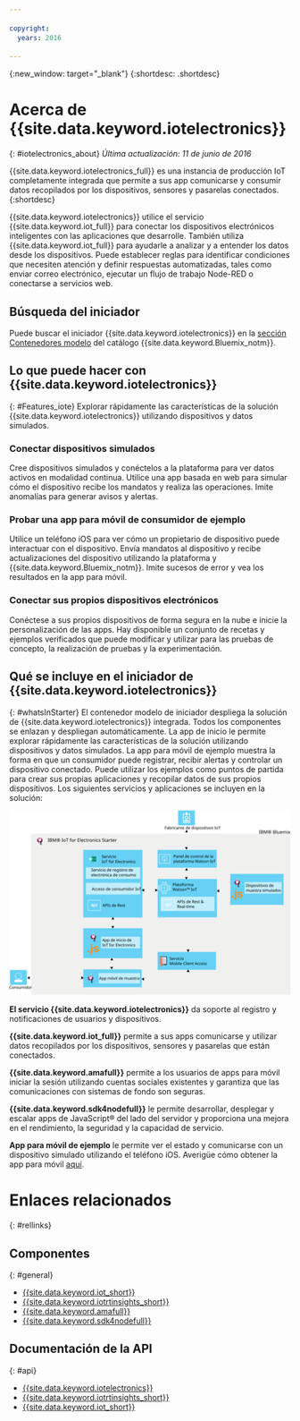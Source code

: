 ```yaml
---

copyright:
  years: 2016

---
```


{:new_window: target="_blank"}
{:shortdesc: .shortdesc}

# Acerca de {{site.data.keyword.iotelectronics}}
{: #iotelectronics_about}
*Última actualización: 11 de junio de 2016*

{{site.data.keyword.iotelectronics_full}} es una instancia de producción IoT completamente integrada que permite a sus app comunicarse y consumir datos recopilados por los dispositivos, sensores y pasarelas conectados.
{:shortdesc}

{{site.data.keyword.iotelectronics}} utilice el servicio {{site.data.keyword.iot_full}} para conectar los dispositivos electrónicos inteligentes con las aplicaciones que desarrolle. También utiliza {{site.data.keyword.iot_full}} para ayudarle a analizar y a entender los datos desde los dispositivos. Puede establecer reglas para identificar condiciones que necesiten atención y definir respuestas automatizadas, tales como enviar correo electrónico, ejecutar un flujo de trabajo Node-RED o conectarse a servicios web.  

## Búsqueda del iniciador

Puede buscar el iniciador {{site.data.keyword.iotelectronics}} en la [sección Contenedores modelo](https://console.{DomainName}/catalog/starters/iot-for-electronics-starter/) del catálogo {{site.data.keyword.Bluemix_notm}}.   

## Lo que puede hacer con {{site.data.keyword.iotelectronics}}
{: #Features_iote}
Explorar rápidamente las características de la solución {{site.data.keyword.iotelectronics}} utilizando dispositivos y datos simulados.

### Conectar dispositivos simulados
Cree dispositivos simulados y conéctelos a la plataforma para ver datos activos en modalidad continua. Utilice una app basada en web para simular cómo el dispositivo recibe los mandatos y realiza las operaciones. Imite anomalías para generar avisos y alertas.

### Probar una app para móvil de consumidor de ejemplo
Utilice un teléfono iOS para ver cómo un propietario de dispositivo puede interactuar con el dispositivo. Envía mandatos al dispositivo y recibe actualizaciones del dispositivo utilizando la plataforma y {{site.data.keyword.Bluemix_notm}}. Imite sucesos de error y vea los resultados en la app para móvil. 

### Conectar sus propios dispositivos electrónicos
Conéctese a sus propios dispositivos de forma segura en la nube e inicie la personalización de las apps. Hay disponible un conjunto de recetas y ejemplos verificados que puede modificar y utilizar para las pruebas de concepto, la realización de pruebas y la experimentación. 

## Qué se incluye en el iniciador de {{site.data.keyword.iotelectronics}}
{: #whatsInStarter}
El contenedor modelo de iniciador despliega la solución de {{site.data.keyword.iotelectronics}} integrada. Todos los componentes se enlazan y despliegan automáticamente. La app de inicio le permite explorar rápidamente las características de la solución utilizando dispositivos y datos simulados.
La app para móvil de ejemplo muestra la forma en que un consumidor puede registrar, recibir alertas y controlar un dispositivo conectado. Puede utilizar los ejemplos como puntos de partida para crear sus propias aplicaciones y recopilar datos de sus propios dispositivos. Los siguientes servicios y aplicaciones se incluyen en la solución: 

![Arquitectura de {{site.data.keyword.iotelectronics}}](images/IoT4E_architecture.svg "Arquitectura de {{site.data.keyword.iotelectronics}}")

**El servicio {{site.data.keyword.iotelectronics}}** da soporte al registro y notificaciones de usuarios y dispositivos.

**{{site.data.keyword.iot_full}}** permite a sus apps comunicarse y utilizar datos recopilados por los dispositivos, sensores y pasarelas que están conectados. 

<!-- **{{site.data.keyword.iotrtinsights_full}}** enables you to enrich and monitor data from your devices, visualize what's happening now, and respond to emerging conditions by using automated actions. -->

**{{site.data.keyword.amafull}}** permite a los usuarios de apps para móvil iniciar la sesión utilizando cuentas sociales existentes y garantiza que las comunicaciones con sistemas de fondo son seguras. 

**{{site.data.keyword.sdk4nodefull}}** le permite desarrollar, desplegar y escalar apps de JavaScript&reg; del lado del servidor y proporciona una mejora en el rendimiento, la seguridad y la capacidad de servicio.


**App para móvil de ejemplo** le permite ver el estado y comunicarse con un dispositivo simulado utilizando el teléfono iOS. Averigüe cómo obtener la app para móvil [aquí](iotelectronics_config_mobile.html).

# Enlaces relacionados 
{: #rellinks}
## Componentes 
{: #general}
* [{{site.data.keyword.iot_short}}](https://new-console.ng.bluemix.net/docs/services/IoT/index.html#gettingstartedtemplate)
* [{{site.data.keyword.iotrtinsights_short}}](https://new-console.ng.bluemix.net/docs/services/iotrtinsights/index.html)   
* [{{site.data.keyword.amafull}}](https://new-console.ng.bluemix.net/docs/services/mobileaccess/index.html)
* [{{site.data.keyword.sdk4nodefull}}](https://new-console.ng.bluemix.net/docs/runtimes/nodejs/index.html#nodejs_runtime)


## Documentación de la API
{: #api}
*  [{{site.data.keyword.iotelectronics}}](http://ibmiotforelectronics.mybluemix.net/public/iot4eregistrationapi.html)  
* [{{site.data.keyword.iotrtinsights_short}}](https://iotrti-prod.mam.ibmserviceengage.com/apidoc/)
* [{{site.data.keyword.iot_short}}](https://developer.ibm.com/iotfoundation/recipes/api-documentation/)
